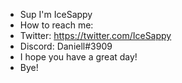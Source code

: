 - Sup I'm IceSappy
- How to reach me:
- Twitter: https://twitter.com/IceSappy
- Discord: Daniell#3909
- I hope you have a great day!
- Bye!
